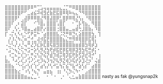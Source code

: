 ⣿⣿⣿⣿⣿⣿⣿⡿⠿⠛⢉⣡⢤⣤⣤⣤⣤⣄⣈⡉⠛⠿⣿⣿⣿⣿⣿⣿⣿⣿
⣿⣿⣿⣿⣿⠟⠋⣀⣴⣮⠽⢾⣻⣞⣷⣟⣯⣿⠿⢿⠷⢦⣄⠙⠻⣿⣿⣿⣿⣿
⣿⣿⣿⡿⠃⢀⣼⡿⠿⠿⣿⣜⠻⣿⣼⣿⡿⣃⣿⡿⠿⢿⣜⢣⡄⠘⢿⣿⣿⣿
⣿⣿⠏⢀⠆⣽⡏⠀⠀⠊⠹⣿⡄⣿⣿⣿⢡⣿⡏⠀⠀⠂⢉⡧⢻⣦⡀⠻⣿⣿
⣿⠏⢀⢣⢂⠹⣿⣤⣀⣴⣿⡟⡔⣿⣿⣿⢐⣿⣿⣤⣀⣤⣾⢓⣸⣿⣷⡄⠹⣿
⡏⠠⡍⢆⠣⢆⡑⢋⠟⣭⠓⠈⣴⣿⣿⣿⣧⡨⢝⡛⠿⣙⢆⣵⣿⣿⣿⣳⡀⢹
⠀⡜⡸⢌⠳⢌⠶⣉⢚⣀⢼⡺⣯⣟⣿⣿⣿⣿⣦⣌⣛⡻⠿⢿⣿⡿⣯⢿⡅⠀
⠠⣑⠣⡜⡰⡘⢤⠛⣜⡹⣎⡷⣏⣿⢯⣿⣻⣿⣿⣿⣿⣷⣶⣾⣿⣳⢿⡾⣱⠀
⠐⣨⠑⢦⡑⢍⠲⣩⠒⡵⢣⡻⣜⣳⢟⡾⣯⣟⡿⣯⢿⡿⣽⣻⣳⢯⣛⡾⡅⠂
⡄⠰⣉⠦⣉⢎⡱⢂⡛⢬⢣⡝⢮⡝⣾⡹⢾⡭⢿⡽⣯⢟⡷⣫⡽⣞⢽⡚⠁⢰
⣷⡄⠘⠴⡡⢎⡰⢩⠜⡡⢖⡹⢦⡹⢲⡝⢧⡻⣝⢾⡱⢯⡞⡵⣹⢜⡲⠁⢬⣾
⣿⣿⣦⠈⠑⢪⡔⢣⡎⢱⠊⣴⢣⡜⢣⠚⣥⢳⡍⣮⠙⣧⠚⣵⢣⡎⠁⣴⣿⣿
⣿⣿⣿⣷⣔⠈⠰⢣⠘⢦⡙⠀⣤⣶⣦⠀⢰⡆⠘⢌⡳⢌⠳⠂⠁⣠⣾⣿⣿⣿
⣿⣿⣿⣿⣿⣿⣶⣤⣌⣀⠡⠀⠀⠂⠈⠐⠀⢀⠂⠈⢄⣂⣤⣷⣿⣿⣿⣿⣿⣿
nasty as fak @yungsnap2k

             
